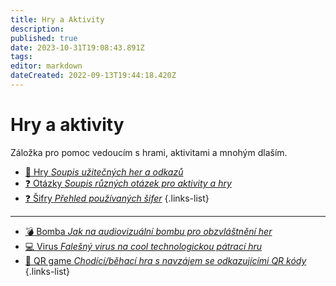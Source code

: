 ```yaml
---
title: Hry a Aktivity
description: 
published: true
date: 2023-10-31T19:08:43.891Z
tags: 
editor: markdown
dateCreated: 2022-09-13T19:44:18.420Z
---
```


# Hry a aktivity

Záložka pro pomoc vedoucím s hrami, aktivitami a mnohým dlaším.

- [:game_die: Hry *Soupis užitečných her a odkazů*](Hry)
- [:question: Otázky *Soupis různých otázek pro aktivity a hry*](otazky)
- [:question: Šifry *Přehled používaných šifer*](sifry)
{.links-list}
---
- [:bomb: Bomba *Jak na audiovizuální bombu pro obzvláštnění her*](bomba)
- [:computer: Virus *Falešný virus na cool technologickou pátrací hru*](homer-virus)
- [:mag_right: QR game *Chodící/běhací hra s navzájem se odkazujícími QR kódy*](qr-game)
{.links-list}

